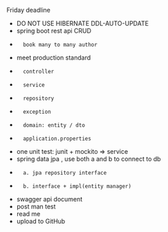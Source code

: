 Friday deadline
* DO NOT USE HIBERNATE DDL-AUTO-UPDATE
*  spring boot rest api CRUD
*       book many to many author
*  meet production standard
*       controller
*       service
*       repository
*       exception
*       domain: entity / dto
*       application.properties
*  one unit test: junit + mockito  => service
*  spring data jpa , use both a and b to connect to db
*       a. jpa repository interface
*       b. interface + impl(entity manager)
*  swagger api document
*  post man test
*  read me
*  upload to GitHub